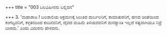 +++
title = "003 ಬಲವಿಹೀನನು ಬಲ್ಲಿದನ"

+++
3. 'ಮಹಾರಾಜ ! ಬಲಶಾಲಿಯ ಆಕ್ರಮಣಕ್ಕೆ ಸಿಲುಕಿದ ದುರ್ಬಲನಿಗೆ, ಕಾಮಾತುರನಿಗೆ, ಹಣದ ಚಿಂತೆಯಿಂದ ಕಂಗೆಟ್ಟವನಿಗೆ, ಕಳ್ಳತನದಿಂದ ಕುದಿವವನಿಗೆ, ದೈವದ ಮಹಿಮೆ ತಿಳಿಯದವನಿಗೆ ಮನಶ್ಯಾಂತಿ ಇಲ್ಲದೆ ಸತ್ಯವಾಗಿಯೂ ನಿದ್ರೆ ಬಾರದು.' ಎಂದು ವಿದುರನು ಹೇಳಿದನು.